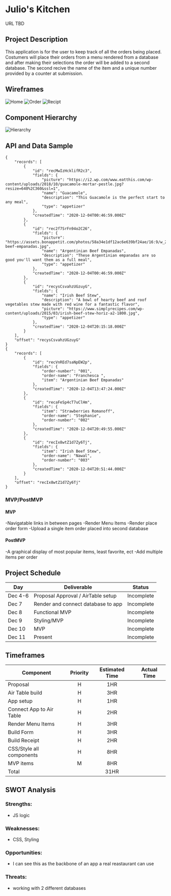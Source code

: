 # Julio's Kitchen

URL TBD

## Project Description
This application is for the user to keep track of all the orders being placed. Costumers will place their orders from a menu rendered from a database and after making their selections the order will be added to a second database. The second recive the name of the item and a unique number provided by a counter at submission. 
## Wireframes
![Home](https://github.com/jpacheco008/julios-kitchen/blob/master/HomeWireFrame.png)
![Order](https://github.com/jpacheco008/julios-kitchen/blob/master/PlaceOrderWireFrame.png)
![Recipt](https://github.com/jpacheco008/julios-kitchen/blob/master/ReceiptWireFrame.png)
## Component Hierarchy
![Hierarchy](https://github.com/jpacheco008/julios-kitchen/blob/master/Julio's%20Kitchen.png)

## API and Data Sample
```
{
    "records": [
        {
            "id": "recMwIzHcklifR2c3",
            "fields": {
                "picture": "https://i2.wp.com/www.eatthis.com/wp-content/uploads/2018/10/guacamole-mortar-pestle.jpg?resize=640%2C360&ssl=1",
                "name": "Guacamole",
                "description": "This Guacamole is the perfect start to any meal",
                "type": "appetizer"
            },
            "createdTime": "2020-12-04T00:46:59.000Z"
        },
        {
            "id": "rec2f7SrFn94o2C26",
            "fields": {
                "picture": "https://assets.bonappetit.com/photos/58a34e1df12ac6e639bf24ae/16:9/w_2560%2Cc_limit/argentinian-beef-empanadas.jpg",
                "name": "Argentinian Beef Empanadas",
                "description": "These Argentinian empanadas are so good you'll want them as a full meal",
                "type": "appetizer"
            },
            "createdTime": "2020-12-04T00:46:59.000Z"
        },
        {
            "id": "recysCsvahzUGzuyG",
            "fields": {
                "name": "Irish Beef Stew",
                "description": "A bowl of hearty beef and roof vegetables stew made with red wine for a fantastic flavor",
                "picture": "https://www.simplyrecipes.com/wp-content/uploads/2015/03/irish-beef-stew-horiz-a2-1800.jpg",
                "type": "appetizer"
            },
            "createdTime": "2020-12-04T20:15:18.000Z"
        }
    ],
    "offset": "recysCsvahzUGzuyG"
}
{
    "records": [
        {
            "id": "recVnREd7saNpEW2p",
            "fields": {
                "order-number": "001",
                "order-name": "Franchesca ",
                "item": "Argentinian Beef Empanadas"
            },
            "createdTime": "2020-12-04T13:47:24.000Z"
        },
        {
            "id": "recaFeSp4cT7uClHm",
            "fields": {
                "item": "Strawberries Romanoff",
                "order-name": "Stephanie",
                "order-number": "002"
            },
            "createdTime": "2020-12-04T20:49:55.000Z"
        },
        {
            "id": "recIx8wtZ1d7Zy6Tj",
            "fields": {
                "item": "Irish Beef Stew",
                "order-name": "Nawal",
                "order-number": "003"
            },
            "createdTime": "2020-12-04T20:51:44.000Z"
        }
    ],
    "offset": "recIx8wtZ1d7Zy6Tj"
}

```

### MVP/PostMVP

#### MVP
-Navigatable links in between pages
-Render Menu Items
-Render place order form
-Upload a single item order placed into second database
#### PostMVP
-A graphical display of most popular items, least favorite, ect
-Add multiple items per order

## Project Schedule

| Day      | Deliverable                                | Status   |
| -------- | ------------------------------------------ | -------- |
|  Dec 4-6 | Proposal Approval / AirTable setup         |Incomplete|
|  Dec 7   | Render and connect database to app         |Incomplete|
|  Dec 8   | Functional MVP                             |Incomplete|
|  Dec 9   | Styling/MVP                                |Incomplete|
|  Dec 10  | MVP                                        |Incomplete|
|  Dec 11  | Present                                    |Incomplete|

## Timeframes

| Component                 | Priority | Estimated Time | Actual Time |
| ------------------------- | :------: | :------------: | :---------: |
| Proposal                  |    H     |      1HR       |             |        
| Air Table build           |    H     |      3HR       |             |        
| App setup                 |    H     |      1HR       |             |         
| Connect App to Air Table  |    H     |      2HR       |             |         
| Render Menu Items         |    H     |      3HR       |             | 
| Build Form                |    H     |      3HR       |             |
| Build Receipt             |    H     |      2HR       |             |    
| CSS/Style all components  |    H     |      8HR       |             |  
| MVP items                 |    M     |      8HR       |             |   
| Total                     |          |      31HR      |             |  
 



## SWOT Analysis

### Strengths:
- JS logic
### Weaknesses:
- CSS, Styling 

### Opportunities:
- I can see this as the backbone of an app a real reastaurant can use
### Threats:
- working with 2 different databases